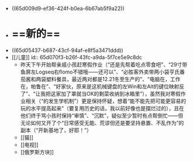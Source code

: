 - ((65d009d9-ef36-424f-b0ea-6b67ab5f9a22))
- # ==新的==
- ((65d05437-b687-43cf-94af-e8f5a3471ddd))
- [[儿童]]
  id:: 65d070f3-b26f-43fc-a9da-5f7ce5e9c8dc
	- 昨天下午开始帮亲戚小孩赶寒假作业（“还是先帮着吃点零食吧”、“29寸带鱼屏左Logseq右flomo不错哦——还可以”、“必胜客外卖带两小袋亨氏番茄酱和两袋塑料餐具，最近两对都是12.21冬至生产的”、“电脑在，工作在，帕鲁在”、“好家伙，原来是这机械键盘的左Win和左Alt的键位映射反了”、“让我把这家加了罩就当OK的剩菜收纳到冰箱里”），虽然我对寒假作业相关（“的发生学机制”）更是保持怀疑，想着“能不能先把可能更容易的玩的水平提高起来”（要复用历史的话，我以前好像也是摆烂过的），且在他们终于骂小孩时保持“审慎”、“沉默”，疑似至少暂时有点帮倒忙——但无论如何又开了个“日常感受无能、荒谬但还是要坚持悬置、不乱作为”的副本（“开新基地了，好耶！”）
	- [[猫]]
	- [[电视]]
	- [[俄罗斯方块]]